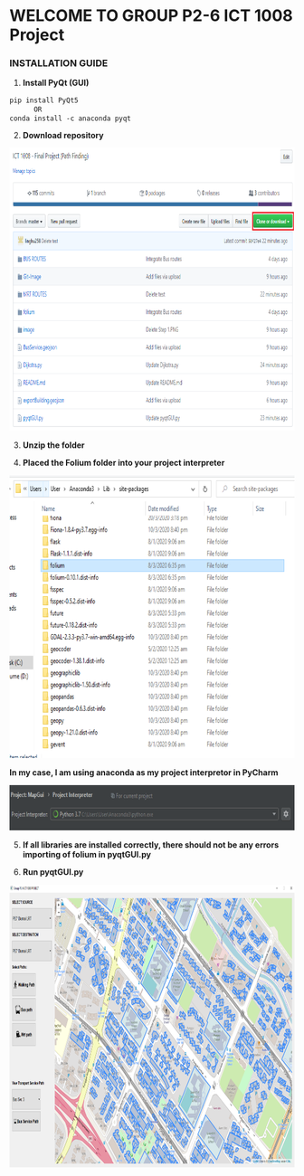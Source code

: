 # WELCOME TO GROUP P2-6 ICT 1008 Project 

### INSTALLATION GUIDE

1) **Install PyQt (GUI)**

```
pip install PyQt5
      OR
conda install -c anaconda pyqt
```

2) **Download repository**
<img src="Git-Image/Step 1.PNG" width="700" height="500" >

3) **Unzip the folder**

4) **Placed the Folium folder into your project interpreter**

<img src="Git-Image/Folium_folder.PNG" width="700" height="500" >

**In my case, I am using anaconda as my project interpretor in PyCharm**

<img src="Git-Image/project_interpreter.PNG" width="700" height="80" >

5) **If all libraries are installed correctly, there should not be any errors importing of folium in pyqtGUI.py**

6) **Run pyqtGUI.py**
<img src="Git-Image/projectApplication.PNG" width="900" height="500" >
